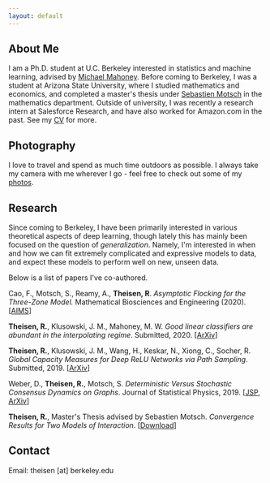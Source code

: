 ```yaml
---
layout: default
---
```


## About Me

I am a Ph.D. student at U.C. Berkeley interested in statistics and machine learning, advised by [Michael Mahoney](https://www.stat.berkeley.edu/~mmahoney/). Before coming to Berkeley, I was a student at Arizona State University, where I studied mathematics and economics, and completed a master's thesis under [Sebastien Motsch](http://seb-motsch.com/) in the mathematics department. Outside of university, I was recently a research intern at Salesforce Research, and have also worked for Amazon.com in the past. See my [CV](./assets/files/Theisen_AcademicCV.pdf) for more.

## Photography

I love to travel and spend as much time outdoors as possible. I always take my camera with me wherever I go - feel free to check out some of my [photos](https://www.instagram.com/rythei).

## Research
Since coming to Berkeley, I have been primarily interested in various theoretical aspects of deep learning, though lately this has mainly been focused on the question of _generalization_. Namely, I'm interested in when and how we can fit extremely complicated and expressive models to data, and expect these models to perform well on new, unseen data.

Below is a list of papers I've co-authored.

Cao, F., Motsch, S., Reamy, A., **Theisen, R**. _Asymptotic Flocking for the Three-Zone Model._ Mathematical Biosciences and Engineering (2020). [[AIMS](https://www.aimspress.com/article/10.3934/mbe.2020391)]

**Theisen, R.**, Klusowski, J. M., Mahoney, M. W. _Good linear classifiers are abundant in the interpolating regime_. Submitted, 2020. [[ArXiv](https://arxiv.org/abs/2006.12625)]

**Theisen, R.**, Klusowski, J. M., Wang, H., Keskar, N., Xiong, C., Socher, R. _Global Capacity Measures for Deep ReLU Networks via Path Sampling_. Submitted, 2019. [[ArXiv](https://arxiv.org/abs/1910.10245)]

Weber, D., **Theisen, R.**, Motsch, S. _Deterministic Versus Stochastic Consensus Dynamics on Graphs_. Journal of Statistical Physics, 2019. [[JSP](https://link.springer.com/article/10.1007/s10955-019-02293-5), [ArXiv](https://arxiv.org/abs/1901.10756)]

**Theisen, R.**, Master's Thesis advised by Sebastien Motsch. _Convergence Results for Two Models of Interaction_. [[Download](./assets/files/masters_thesis.pdf)]

## Contact

Email: theisen [at] berkeley.edu
